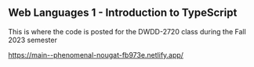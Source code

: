 ## Web Languages 1 - Introduction to TypeScript

This is where the code is posted for the DWDD-2720 class during the Fall 2023 semester

https://main--phenomenal-nougat-fb973e.netlify.app/